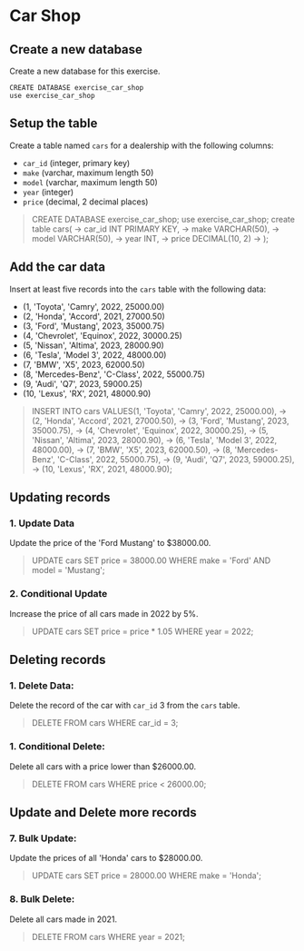 # Car Shop

## Create a new database
Create a new database for this exercise.
```
CREATE DATABASE exercise_car_shop
use exercise_car_shop
```

## Setup the table 
Create a table named `cars` for a dealership with the following columns:
   - `car_id` (integer, primary key)
   - `make` (varchar, maximum length 50)
   - `model` (varchar, maximum length 50)
   - `year` (integer)
   - `price` (decimal, 2 decimal places)

> CREATE DATABASE exercise_car_shop;
> use exercise_car_shop;
> create table cars(
    -> car_id INT PRIMARY KEY,
    -> make VARCHAR(50),
    -> model VARCHAR(50),
    -> year INT,
    -> price DECIMAL(10, 2)
    -> );

## Add the car data
Insert at least five records into the `cars` table with the following data:
   - (1, 'Toyota', 'Camry', 2022, 25000.00)
   - (2, 'Honda', 'Accord', 2021, 27000.50)
   - (3, 'Ford', 'Mustang', 2023, 35000.75)
   - (4, 'Chevrolet', 'Equinox', 2022, 30000.25)
   - (5, 'Nissan', 'Altima', 2023, 28000.90)
   - (6, 'Tesla', 'Model 3', 2022, 48000.00)
   - (7, 'BMW', 'X5', 2023, 62000.50)
   - (8, 'Mercedes-Benz', 'C-Class', 2022, 55000.75)
   - (9, 'Audi', 'Q7', 2023, 59000.25)
   - (10, 'Lexus', 'RX', 2021, 48000.90)

> INSERT INTO cars VALUES(1, 'Toyota', 'Camry', 2022, 25000.00),
    -> (2, 'Honda', 'Accord', 2021, 27000.50),
    -> (3, 'Ford', 'Mustang', 2023, 35000.75),
    -> (4, 'Chevrolet', 'Equinox', 2022, 30000.25),
    -> (5, 'Nissan', 'Altima', 2023, 28000.90),
    -> (6, 'Tesla', 'Model 3', 2022, 48000.00),
    -> (7, 'BMW', 'X5', 2023, 62000.50),
    -> (8, 'Mercedes-Benz', 'C-Class', 2022, 55000.75),
    -> (9, 'Audi', 'Q7', 2023, 59000.25),
    -> (10, 'Lexus', 'RX', 2021, 48000.90);

## Updating records 
### 1. **Update Data**
Update the price of the 'Ford Mustang' to $38000.00.

> UPDATE cars SET price = 38000.00 WHERE make = 'Ford' AND model = 'Mustang';

### 2. **Conditional Update**
Increase the price of all cars made in 2022 by 5%.

> UPDATE cars SET price = price * 1.05 WHERE year = 2022;

## Deleting records
### 1. **Delete Data:**
Delete the record of the car with `car_id` 3 from the `cars` table.

> DELETE FROM cars WHERE car_id = 3;
 
### 1. **Conditional Delete:**
Delete all cars with a price lower than $26000.00.

> DELETE FROM cars WHERE price < 26000.00;

## Update and Delete more records
### 7. **Bulk Update:**
Update the prices of all 'Honda' cars to $28000.00.

> UPDATE cars SET price = 28000.00 WHERE make = 'Honda';

### 8. **Bulk Delete:**
Delete all cars made in 2021.

> DELETE FROM cars WHERE year = 2021;


